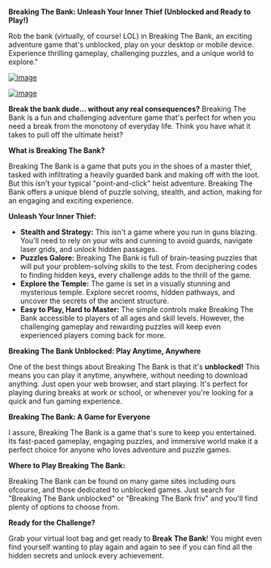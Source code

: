 **Breaking The Bank: Unleash Your Inner Thief (Unblocked and Ready to Play!)**

Rob the bank (virtually, of course! LOL) in Breaking The Bank, an exciting adventure game that's unblocked, play on your desktop or mobile device. Experience thrilling gameplay, challenging puzzles, and a unique world to explore."

[![image](https://github.com/user-attachments/assets/46501652-600e-4431-bea3-fbcc5732d38f)](https://online-generator.github.io/unblockedgames/Breaking-The-Bank-unblocked/)


[![image](https://github.com/user-attachments/assets/e01e950d-c072-4031-970f-78cf1e162208)](https://online-generator.github.io/unblockedgames/Breaking-The-Bank-unblocked/)

**Break the bank dude… without any real consequences?**  Breaking The Bank is a fun and challenging adventure game that's perfect for when you need a break from the monotony of everyday life.  Think you have what it takes to pull off the ultimate heist?  

**What is Breaking The Bank?** 

Breaking The Bank is a game that puts you in the shoes of a master thief, tasked with infiltrating a heavily guarded bank and making off with the loot.  But this isn't your typical "point-and-click" heist adventure.  Breaking The Bank offers a unique blend of puzzle solving, stealth, and action, making for an engaging and exciting experience. 

**Unleash Your Inner Thief:**

* **Stealth and Strategy:**  This isn't a game where you run in guns blazing.  You'll need to rely on your wits and cunning to avoid guards, navigate laser grids, and unlock hidden passages.  
* **Puzzles Galore:** Breaking The Bank is full of brain-teasing puzzles that will put your problem-solving skills to the test.  From deciphering codes to finding hidden keys, every challenge adds to the thrill of the game.
* **Explore the Temple:** The game is set in a visually stunning and mysterious temple.  Explore secret rooms, hidden pathways, and uncover the secrets of the ancient structure. 
* **Easy to Play, Hard to Master:**  The simple controls make Breaking The Bank accessible to players of all ages and skill levels. However, the challenging gameplay and rewarding puzzles will keep even experienced players coming back for more. 

**Breaking The Bank Unblocked: Play Anytime, Anywhere**

One of the best things about Breaking The Bank is that it's **unblocked!**  This means you can play it anytime, anywhere, without needing to download anything.  Just open your web browser, and start playing.  It's perfect for playing during breaks at work or school, or whenever you're looking for a quick and fun gaming experience. 

**Breaking The Bank: A Game for Everyone**

I assure, Breaking The Bank is a game that's sure to keep you entertained.  Its fast-paced gameplay, engaging puzzles, and immersive world make it a perfect choice for anyone who loves adventure and puzzle games.  

**Where to Play Breaking The Bank:**

Breaking The Bank can be found on many game sites including ours ofcourse, and those dedicated to unblocked games.  Just search for "Breaking The Bank unblocked" or "Breaking The Bank friv" and you'll find plenty of options to choose from. 

**Ready for the Challenge?**

Grab your virtual loot bag and get ready to **Break The Bank**!   You might even find yourself wanting to play again and again to see if you can find all the hidden secrets and unlock every achievement.  

